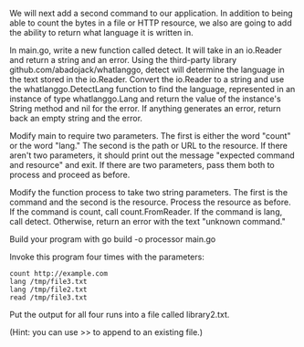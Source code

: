 We will next add a second command to our application. In addition to being able to count the bytes in a file or HTTP resource, we also are going to add the ability to return what language it is written in.

In main.go, write a new function called detect. It will take in an io.Reader and return a string and an error. Using the third-party library github.com/abadojack/whatlanggo, detect will determine the language in the text stored in the io.Reader. Convert the io.Reader to a string and use the whatlanggo.DetectLang function to find the language, represented in an instance of type whatlanggo.Lang and return the value of the instance's String method and nil for the error. If anything generates an error, return back an empty string and the error.

Modify main to require two parameters. The first is either the word "count" or the word "lang." The second is the path or URL to the resource. If there aren't two parameters, it should print out the message "expected command and resource" and exit. If there are two parameters, pass them both to process and proceed as before.

Modify the function process to take two string parameters. The first is the command and the second is the resource. Process the resource as before. If the command is count, call count.FromReader. If the command is lang, call detect. Otherwise, return an error with the text "unknown command."

Build your program with go build -o processor main.go

Invoke this program four times with the parameters:

    count http://example.com
    lang /tmp/file3.txt
    lang /tmp/file2.txt
    read /tmp/file3.txt

Put the output for all four runs into a file called library2.txt.

(Hint: you can use >> to append to an existing file.)
